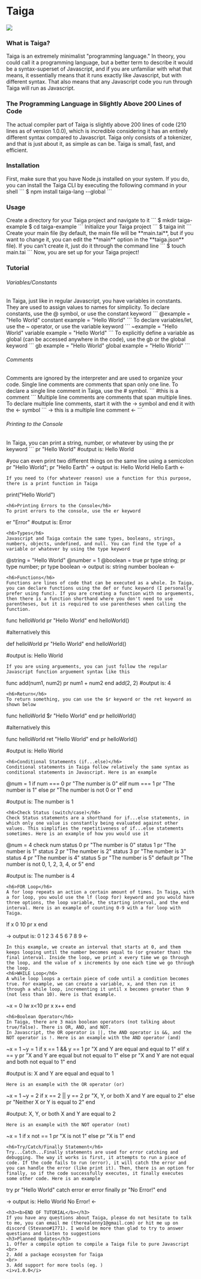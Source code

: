 <h1>Taiga</h1>
<img src="./images/taiga.jpg">
<h3>What is Taiga?</h3>
Taiga is an extremely minimalist "programming language." In theory, you could call it a programming language, but a better term to describe it would be a syntax-superset of Javascript, and if you are unfamiliar with what that means, it essentially means that it runs exactly like Javascript, but with different syntax. That also means that any Javascript code you run through Taiga will run as Javascript.
<h3>The Programming Language in Slightly Above 200 Lines of Code</h3>
The actual compiler part of Taiga is slightly above 200 lines of code (210 lines as of version 1.0.0), which is incredible considering it has an entirely different syntax compared to Javascript. Taiga only consists of a tokenizer, and that is just about it, as simple as can be. Taiga is small, fast, and efficient.
<h3>Installation</h3>
First, make sure that you have Node.js installed on your system. If you do, you can install the Taiga CLI by executing the following command in your shell
```
$ npm install taiga-lang --global
```
<h3>Usage</h3>
Create a directory for your Taiga project and navigate to it
```
$ mkdir taiga-example
$ cd taiga-example
```
Initialize your Taiga project
```
$ taiga init
```
Create your main file (by default, the main file will be **main.tai**, but if you want to change it, you can edit the **main** option in the **taiga.json** file). If you can't create it, just do it through the command line
```
$ touch main.tai
```
Now, you are set up for your Taiga project!
<h3>Tutorial</h3>
<h6>Variables/Constants</h6>
In Taiga, just like in regular Javascript, you have variables in constants. They are used to assign values to names for simplicity. To declare constants, use the @ symbol, or use the constant keyword
```
@example = "Hello World"
constant example = "Hello World"
```
To declare variables/let, use the ~ operator, or use the variable keyword
```
~example = "Hello World"
variable example = "Hello World"
```
To explicitly define a variable as global (can be accessed anywhere in the code), use the gb or the global keyword
```
gb example = "Hello World"
global example = "Hello World"
```
<h6>Comments</h6>
Comments are ignored by the interpreter and are used to organize your code. Single line comments are comments that span only one line. To declare a single line comment in Taiga, use the # symbol. 
```
#this is a comment
```
Multiple line comments are comments that span multiple lines. To declare multiple line comments, start it with the -> symbol and end it with the <- symbol
```
->
this
is
a
multiple
line
comment
<-
```
<h6>Printing to the Console</h6>
In Taiga, you can print a string, number, or whatever by using the pr keyword
```
pr "Hello World"
#output is: Hello World

#you can even print two different things on the same line using a semicolon
pr "Hello World"; pr "Hello Earth"
->
output is:
Hello World
Hello Earth
<-
```
If you need to (for whatever reason) use a function for this purpose, there is a print function in Taiga
```
print("Hello World")
```
<h6>Printing Errors to the Console</h6>
To print errors to the console, use the er keyword
```
er "Error"
#output is: Error
```
<h6>Types</h6>
Javascript and Taiga contain the same types, booleans, strings, numbers, objects, undefined, and null. You can find the type of a variable or whatever by using the type keyword
```
@string = "Hello World"
@number = 1
@boolean = true
pr type string; pr type number; pr type boolean
->
output is: 
string
number
boolean
<-
```
<h6>Functions</h6>
Functions are lines of code that can be executed as a whole. In Taiga, you can declare functions using the def or func keyword (I personally prefer using func). If you are creating a function with no arguements, then there is a function shorthand where you don't need to use parentheses, but it is required to use parentheses when calling the function.
```
func helloWorld
    pr "Hello World"
end
helloWorld()

#alternatively this

def helloWorld
    pr "Hello World"
end
helloWorld()

#output is: Hello World
```
If you are using arguements, you can just follow the regular Javascript function arguement syntax like this
```
func add(num1, num2)
    pr num1 + num2
end
add(2, 2)
#output is: 4
```
<h6>Return</h6>
To return something, you can use the $r keyword or the ret keyword as shown below
```
func helloWorld
    $r "Hello World"
end
pr helloWorld()

#alternatively this

func helloWorld
    ret "Hello World"
end
pr helloWorld()

#output is: Hello World
```
<h6>Conditional Statements (if...else)</h6>
Conditional statements in Taiga follow relatively the same syntax as conditional statements in Javascript. Here is an example
```
@num = 1
if num === 0
    pr "The number is 0"
elif num === 1
    pr "The number is 1"
else
    pr "The number is not 0 or 1"
end

#output is: The number is 1
```
<h6>Check Status (switch/case)</h6>
Check Status statements are a shorthand for if...else statements, in which only one value is constantly being evaluated against other values. This simplifies the repetitiveness of if...else statements sometimes. Here is an example of how you would use it
```
@num = 4
check num
status 0
    pr "The number is 0"
status 1
    pr "The number is 1"
status 2
    pr "The number is 2"
status 3
    pr "The number is 3"
status 4
    pr "The number is 4"
status 5
    pr "The number is 5"
default
    pr "The number is not 0, 1, 2, 3, 4, or 5"
end

#output is: The number is 4
```
<h6>FOR Loop</h6>
A for loop repeats an action a certain amount of times. In Taiga, with a for loop, you would use the lf (loop for) keyword and you would have three options, the loop variable, the starting interval, and the end interval. Here is an example of counting 0-9 with a for loop with Taiga.
```
lf x 0 10
    pr x
end

->
output is: 
0
1
2
3
4
5
6
7
8
9
<-
```
In this example, we create an interval that starts at 0, and them keeps looping until the number becomes equal to (or greater than) the final interval. Inside the loop, we print x every time we go through the loop, and the value of x increments by one each time we go through the loop.
<h6>WHILE Loop</h6>
A while loop loops a certain piece of code until a condition becomes true. For example, we can create a variable, x, and then run it through a while loop, incrementing it until x becomes greater than 9 (not less than 10). Here is that example.
```
~x = 0
lw x<10
    pr x
    x++
end
```
<h6>Boolean Operator</h6>
In Taiga, there are 3 main boolean operators (not talking about true/false). There is OR, AND, and NOT.
In Javascript, the OR operator is ||, the AND operator is &&, and the NOT operator is !. Here is an example with the AND operator (and)
```
~x = 1
~y = 1
if x == 1 && y == 1
    pr "X and Y are equal and equal to 1"
elif x == y
    pr "X and Y are equal but not equal to 1"
else 
    pr "X and Y are not equal and both not equal to 1"
end

#output is: X and Y are equal and equal to 1
```
Here is an example with the OR operator (or)
```
~x = 1
~y = 2
if x == 2 || y == 2
    pr "X, Y, or both X and Y are equal to 2"
else
    pr "Neither X or Y is equal to 2"
end

#output: X, Y, or both X and Y are equal to 2
```
Here is an example with the NOT operator (not)
```
~x = 1
if x not == 1
    pr "X is not 1"
else 
    pr "X is 1"
end
```
<h6>Try/Catch/Finally Statement</h6>
Try...Catch...Finally statements are used for error catching and debugging. The way it works is first, it attempts to run a piece of code. If the code fails to run (error), it will catch the error and you can handle the error (like print it). Then, there is an option for finally, so if the code successfully executes, it finally executes some other code. Here is an example
```
try
    pr "Hello World"
catch error
    er error
finally
    pr "No Error!"
end

->
output is: 
Hello World
No Error!
<-
```
<h3><b>END OF TUTORIAL</b></h3>
If you have any questions about Taiga, please do not hesitate to talk to me, you can email me (therealenny1@gmail.com) or hit me up on discord (Stevano#1771). I would be more than glad to try to answer questions and listen to suggestions
<h3>Planned Updates</h3>
1. Offer a compile option to compile a Taiga file to pure Javascript
<br>
2. Add a package ecosystem for Taiga
<br>
3. Add support for more tools (eg. )
<i>v1.0.0</i>